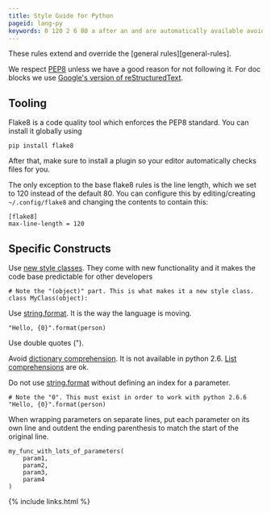 ```yaml
---
title: Style Guide for Python
pageid: lang-py
keywords: 0 120 2 6 80 a after an and are automatically available avoid base blocks by can changing checks class classes code come comprehension comprehensions config configure constructs contain contents creating default defining developers dictionary do doc double each editing editor ending enforces exception exist extend files flake8 following for format functionality general globally good google's have hello in index install instead is it its language length line lines list make makes match max-line-length moving must myclass my_func_with_lots_of_parameters new not note object of ok on only order original other outdent override own param1 param2 param3 param4 parameter parameters parenthesis part pep8 person pip plugin predictable put python quality quotes reason respect restructuredtext rules separate set so specific standard start string style sure that the these they this to tool tooling unless use using version way we what when which with without work wrapping you your
---
```


These rules extend and override the [general rules][general-rules].

We respect [PEP8](https://www.python.org/dev/peps/pep-0008/) unless we have a good reason for not following it.  For doc blocks we use [Google's version of reStructuredText](http://sphinxcontrib-napoleon.readthedocs.org/en/latest/example_google.html).


Tooling
-------

Flake8 is a code quality tool which enforces the PEP8 standard.  You can install it globally using

    pip install flake8

After that, make sure to install a plugin so your editor automatically checks files for you.

The only exception to the base flake8 rules is the line length, which we set to 120 instead of the default 80.  You can configure this by
editing/creating `~/.config/flake8` and changing the contents to contain this:

    [flake8]
    max-line-length = 120


Specific Constructs
-------------------
 
Use [new style classes](https://www.python.org/doc/newstyle/).  They come with new functionality and it makes the code base predictable for other developers

    # Note the "(object)" part. This is what makes it a new style class.
    class MyClass(object):

Use [string.format](https://docs.python.org/2/library/stdtypes.html#str.format).  It is the way the language is moving.

    "Hello, {0}".format(person)

Use double quotes (").

Avoid [dictionary comprehension](https://www.python.org/dev/peps/pep-0274/).  It is not available in python 2.6.  [List comprehensions](https://docs.python.org/2/tutorial/datastructures.html#list-comprehensions) are ok.

Do not use [string.format](https://docs.python.org/2/library/stdtypes.html#str.format) without defining an index for a parameter.

    # Note the "0". This must exist in order to work with python 2.6.6
    "Hello, {0}".format(person)

When wrapping parameters on separate lines, put each parameter on its own line and outdent the ending parenthesis to match the start of the original line.

    my_func_with_lots_of_parameters(
        param1,
        param2,
        param3,
        param4
    )

{% include links.html %}
